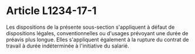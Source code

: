 # Article L1234-17-1

Les dispositions de la présente sous-section s'appliquent à défaut de dispositions légales, conventionnelles ou d'usages prévoyant une durée de préavis plus longue. Elles s'appliquent également à la rupture du contrat de travail à durée indéterminée à l'initiative du salarié.